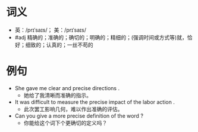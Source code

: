 # 词义
- 英：/prɪˈsaɪs/； 美：/prɪˈsaɪs/
- #adj 精确的；准确的；确切的；明确的；精细的；(强调时间或方式等)就，恰好；细致的；认真的；一丝不苟的
# 例句
- She gave me clear and precise directions .
	- 她给了我清晰而准确的指示。
- It was difficult to measure the precise impact of the labor action .
	- 此次罢工影响几何，难以作出准确的评估。
- Can you give a more precise definition of the word ?
	- 你能给这个词下个更确切的定义吗？
